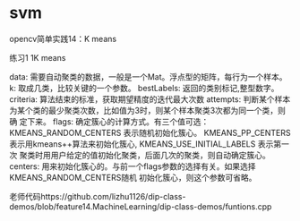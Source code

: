 # svm
opencv简单实践14：K means

练习1 1K means

data: 需要自动聚类的数据，一般是一个Mat。浮点型的矩阵，每行为一个样本。
k: 取成几类，比较关键的一个参数。
bestLabels: 返回的类别标记,整型数字。
criteria: 算法结束的标准，获取期望精度的迭代最大次数
attempts: 判断某个样本为某个类的最少聚类次数，比如值为3时，则某个样本聚类3次都为同一个类，则确
定下来。
flags: 确定簇心的计算方式。有三个值可选：KMEANS_RANDOM_CENTERS 表示随机初始化簇心。
KMEANS_PP_CENTERS 表示用kmeans++算法来初始化簇心, KMEANS_USE_INITIAL_LABELS 表示第一次
聚类时用用户给定的值初始化聚类，后面几次的聚类，则自动确定簇心。
centers: 用来初始化簇心的。与前一个flags参数的选择有关。如果选择KMEANS_RANDOM_CENTERS随机
初始化簇心，则这个参数可省略。

老师代码https://github.com/lizhu1126/dip-class-demos/blob/feature14.MachineLearning/dip-class-demos/funtions.cpp
